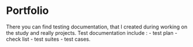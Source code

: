 # Portfolio
There you can find testing documentation, that I created during working on the  study and really projects.
Test documentation include : - test plan
                             - check list 
                             - test suites
                             - test cases.
